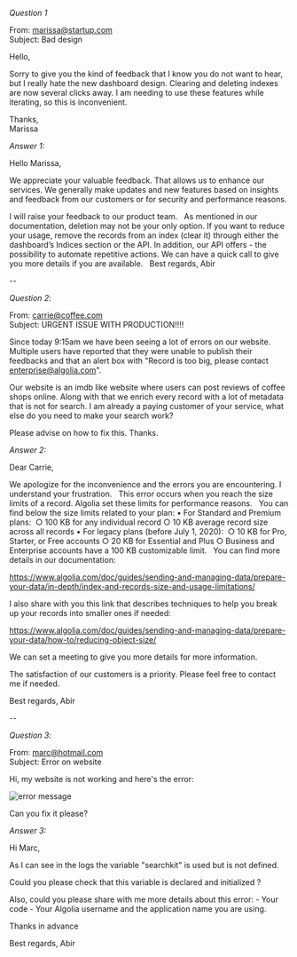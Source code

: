 *Question 1*  

 
From: marissa@startup.com  
Subject:  Bad design  

Hello,  
  
Sorry to give you the kind of feedback that I know you do not want to hear, but I really hate the new dashboard design. Clearing and deleting indexes are now several clicks away. I am needing to use these features while iterating, so this is inconvenient.  
   
Thanks,  
Marissa  



*Answer 1:*

Hello Marissa,

We appreciate your valuable feedback. That allows us to enhance our services.
We generally make updates and new features based on insights and feedback from our customers or for security and performance reasons.

I will raise your feedback to our product team.
 
As mentioned in our documentation, deletion may not be your only option. If you want to reduce your usage, remove the records from an index (clear it) through either the dashboard’s Indices section or the API.
In addition, our API offers - the possibility to automate repetitive actions.
We can have a quick call to give you more details if you are available.
 
Best regards,
Abir



  
--

*Question 2*:   
  
From: carrie@coffee.com  
Subject: URGENT ISSUE WITH PRODUCTION!!!!  
  
Since today 9:15am we have been seeing a lot of errors on our website. Multiple users have reported that they were unable to publish their feedbacks and that an alert box with "Record is too big, please contact enterprise@algolia.com".  
  
Our website is an imdb like website where users can post reviews of coffee shops online. Along with that we enrich every record with a lot of metadata that is not for search. I am already a paying customer of your service, what else do you need to make your search work?  
  
Please advise on how to fix this. Thanks.   


*Answer 2:*

Dear Carrie,

We apologize for the inconvenience and the errors you are encountering. I understand your frustration.
 
This error occurs when you reach the size limits of a record. Algolia set these limits for performance reasons.
 
You can find below the size limits related to your plan:
	• For Standard and Premium plans: 
		○ 100 KB for any individual record
		○ 10 KB average record size across all records
	• For legacy plans (before July 1, 2020): 
		○ 10 KB for Pro, Starter, or Free accounts
		○ 20 KB for Essential and Plus
		○ Business and Enterprise accounts have a 100 KB customizable limit.
 
You can find more details in our documentation:

https://www.algolia.com/doc/guides/sending-and-managing-data/prepare-your-data/in-depth/index-and-records-size-and-usage-limitations/

I also share with you this link that describes techniques to help you break up your records into smaller ones if needed:

https://www.algolia.com/doc/guides/sending-and-managing-data/prepare-your-data/how-to/reducing-object-size/

We can set a meeting to give you more details for more information.

The satisfaction of our customers is a priority. Please feel free to contact me if needed.

Best regards,
Abir



  
--

*Question 3*:   


From: marc@hotmail.com  
Subject: Error on website  
  
Hi, my website is not working and here's the error:  
  
![error message](./error.png)  
  
Can you fix it please?  


*Answer 3:*

Hi Marc,

As I can see in the logs the variable "searchkit" is used but is not defined.

Could you please check that this variable is declared and initialized ?

Also, could you please share with me more details about this error:
	- Your code
	- Your Algolia username and the application name you are using.

Thanks in advance

Best regards,
Abir


